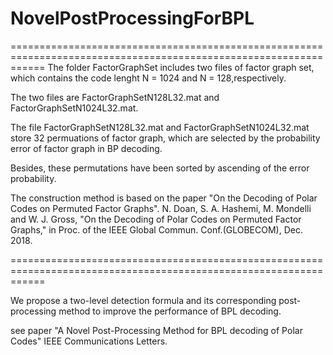 # NovelPostProcessingForBPL
==================================================================================================================
The folder FactorGraphSet includes two files of factor graph set, which contains the code lenght N = 1024 and N = 128,respectively. 

The two files are FactorGraphSetN128L32.mat and FactorGraphSetN1024L32.mat. 

The file FactorGraphSetN128L32.mat and FactorGraphSetN1024L32.mat store 32 permuations of factor graph, which are selected by the probability error of factor graph in BP decoding.

Besides, these permutations have been sorted by ascending of the error probability. 

The construction method is based on the paper "On the Decoding of Polar Codes on Permuted Factor Graphs". 
N. Doan, S. A. Hashemi, M. Mondelli and W. J. Gross, "On the Decoding of Polar Codes on Permuted Factor Graphs," in Proc. of the IEEE Global Commun. Conf.(GLOBECOM), Dec. 2018.

==================================================================================================================

We propose a two-level detection formula and its corresponding post-processing method to improve the performance of BPL decoding. 

see paper "A Novel Post-Processing Method for BPL decoding of Polar Codes" IEEE Communications Letters.
